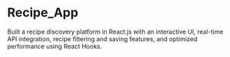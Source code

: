 # Recipe_App
Built a recipe discovery platform in React.js with an interactive UI, real-time API integration, recipe filtering and saving features, and optimized performance using React Hooks.
